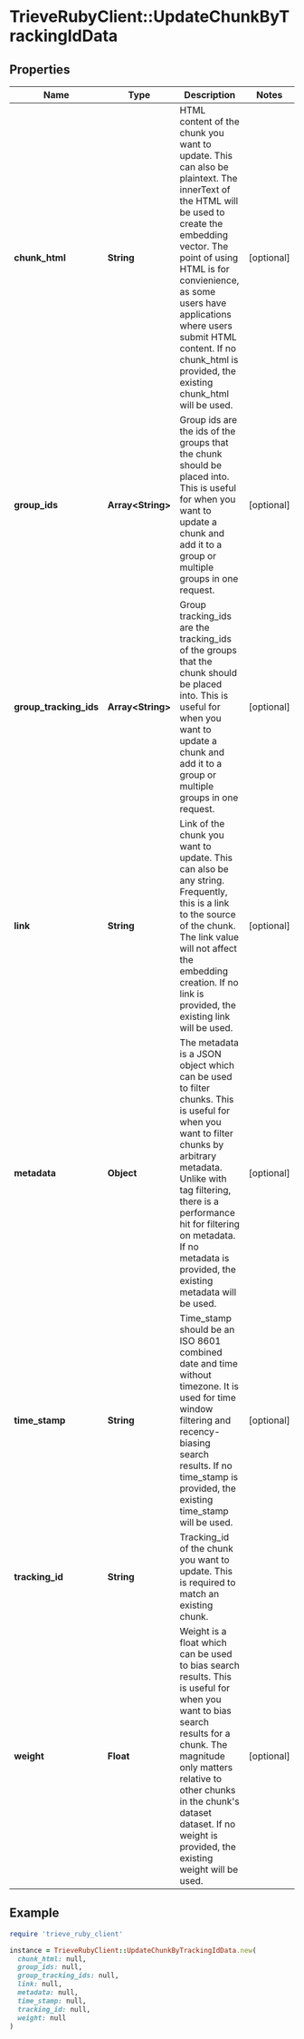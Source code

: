 # TrieveRubyClient::UpdateChunkByTrackingIdData

## Properties

| Name | Type | Description | Notes |
| ---- | ---- | ----------- | ----- |
| **chunk_html** | **String** | HTML content of the chunk you want to update. This can also be plaintext. The innerText of the HTML will be used to create the embedding vector. The point of using HTML is for convienience, as some users have applications where users submit HTML content. If no chunk_html is provided, the existing chunk_html will be used. | [optional] |
| **group_ids** | **Array&lt;String&gt;** | Group ids are the ids of the groups that the chunk should be placed into. This is useful for when you want to update a chunk and add it to a group or multiple groups in one request. | [optional] |
| **group_tracking_ids** | **Array&lt;String&gt;** | Group tracking_ids are the tracking_ids of the groups that the chunk should be placed into. This is useful for when you want to update a chunk and add it to a group or multiple groups in one request. | [optional] |
| **link** | **String** | Link of the chunk you want to update. This can also be any string. Frequently, this is a link to the source of the chunk. The link value will not affect the embedding creation. If no link is provided, the existing link will be used. | [optional] |
| **metadata** | **Object** | The metadata is a JSON object which can be used to filter chunks. This is useful for when you want to filter chunks by arbitrary metadata. Unlike with tag filtering, there is a performance hit for filtering on metadata. If no metadata is provided, the existing metadata will be used. | [optional] |
| **time_stamp** | **String** | Time_stamp should be an ISO 8601 combined date and time without timezone. It is used for time window filtering and recency-biasing search results. If no time_stamp is provided, the existing time_stamp will be used. | [optional] |
| **tracking_id** | **String** | Tracking_id of the chunk you want to update. This is required to match an existing chunk. |  |
| **weight** | **Float** | Weight is a float which can be used to bias search results. This is useful for when you want to bias search results for a chunk. The magnitude only matters relative to other chunks in the chunk&#39;s dataset dataset. If no weight is provided, the existing weight will be used. | [optional] |

## Example

```ruby
require 'trieve_ruby_client'

instance = TrieveRubyClient::UpdateChunkByTrackingIdData.new(
  chunk_html: null,
  group_ids: null,
  group_tracking_ids: null,
  link: null,
  metadata: null,
  time_stamp: null,
  tracking_id: null,
  weight: null
)
```

